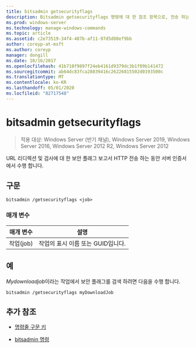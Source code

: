 ```yaml
---
title: bitsadmin getsecurityflags
description: Bitsadmin getsecurityflags 명령에 대 한 참조 항목으로, 전송 하는 동안 서버 인증서에서 수행 되는 URL 리디렉션과 검사에 대 한 HTTP 보안 플래그를 보고 합니다.
ms.prod: windows-server
ms.technology: manage-windows-commands
ms.topic: article
ms.assetid: c2e73519-34f4-487b-af11-97d5d08ef9bb
author: coreyp-at-msft
ms.author: coreyp
manager: dongill
ms.date: 10/16/2017
ms.openlocfilehash: 41b710f9897f24eb4161d9379dc3b1f89b141472
ms.sourcegitcommit: ab64dc83fca28039416c26226815502d0193500c
ms.translationtype: MT
ms.contentlocale: ko-KR
ms.lasthandoff: 05/01/2020
ms.locfileid: "82717548"
---
```

# <a name="bitsadmin-getsecurityflags"></a>bitsadmin getsecurityflags

> 적용 대상: Windows Server (반기 채널), Windows Server 2019, Windows Server 2016, Windows Server 2012 R2, Windows Server 2012

URL 리디렉션 및 검사에 대 한 보안 플래그 보고서 HTTP 전송 하는 동안 서버 인증서에서 수행 합니다.

## <a name="syntax"></a>구문

```
bitsadmin /getsecurityflags <job>
```

### <a name="parameters"></a>매개 변수

| 매개 변수 | 설명 |
| -------------- | -------------- |
| 작업(job) | 작업의 표시 이름 또는 GUID입니다. |

## <a name="examples"></a>예

*Mydownloadjob*이라는 작업에서 보안 플래그를 검색 하려면 다음을 수행 합니다.

```
bitsadmin /getsecurityflags myDownloadJob
```

## <a name="additional-references"></a>추가 참조

- [명령줄 구문 키](command-line-syntax-key.md)

- [bitsadmin 명령](bitsadmin.md)

